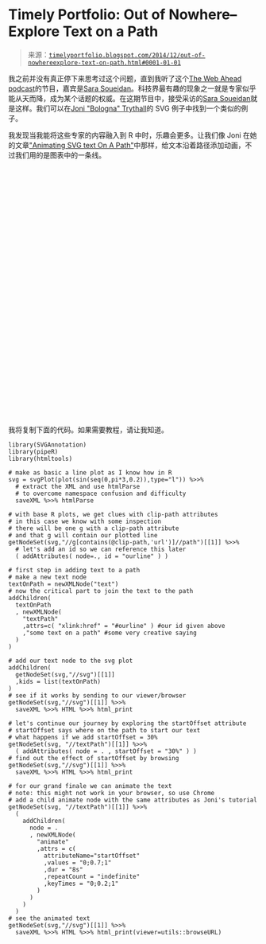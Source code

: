 <!--yml

分类：未分类

日期：2024-05-18 14:50:18

-->

# Timely Portfolio: Out of Nowhere–Explore Text on a Path

> 来源：[`timelyportfolio.blogspot.com/2014/12/out-of-nowhereexplore-text-on-path.html#0001-01-01`](http://timelyportfolio.blogspot.com/2014/12/out-of-nowhereexplore-text-on-path.html#0001-01-01)

我之前并没有真正停下来思考过这个问题，直到我听了这个[The Web Ahead podcast](http://5by5.tv/webahead/81)的节目，嘉宾是[Sara Soueidan](http://sarasoueidan.com)。科技界最有趣的现象之一就是专家似乎能从天而降，成为某个话题的权威。在这期节目中，接受采访的[Sara Soueidan](http://sarasoueidan.com)就是这样。我们可以在[Joni "Bologna" Trythall](http://jonibologna.com/portfolio/)的 SVG 例子中找到一个类似的例子。

我发现当我能将这些专家的内容融入到 R 中时，乐趣会更多。让我们像 Joni 在她的文章["Animating SVG text On A Path"](http://jonibologna.com/svg-text-along-a-path/)中那样，给文本沿着路径添加动画，不过我们用的是图表中的一条线。

<svg xmlns="http://www.w3.org/2000/svg" xmlns:xlink="http://www.w3.org/1999/xlink" viewBox="0 0 432 432" version="1.1"><text><textpath xlink:href="#ourline" startOffset="0.955991">some text on a path</textpath></text></svg>

我将复制下面的代码。如果需要教程，请让我知道。

````
library(SVGAnnotation)
library(pipeR)
library(htmltools)

# make as basic a line plot as I know how in R
svg = svgPlot(plot(sin(seq(0,pi*3,0.2)),type="l")) %>>%
  # extract the XML and use htmlParse
  # to overcome namespace confusion and difficulty
  saveXML %>>% htmlParse

# with base R plots, we get clues with clip-path attributes
# in this case we know with some inspection
# there will be one g with a clip-path attribute
# and that g will contain our plotted line
getNodeSet(svg,"//g[contains(@clip-path,'url')]//path")[[1]] %>>%
  # let's add an id so we can reference this later
  ( addAttributes( node=., id = "ourline" ) )

# first step in adding text to a path
# make a new text node
textOnPath = newXMLNode("text")
# now the critical part to join the text to the path
addChildren(
  textOnPath
  , newXMLNode(
    "textPath"
    ,attrs=c( "xlink:href" = "#ourline" ) #our id given above
    ,"some text on a path" #some very creative saying
  )
)

# add our text node to the svg plot
addChildren(
  getNodeSet(svg,"//svg")[[1]]
  ,kids = list(textOnPath)
)
# see if it works by sending to our viewer/browser
getNodeSet(svg,"//svg")[[1]] %>>%
  saveXML %>>% HTML %>>% html_print

# let's continue our journey by exploring the startOffset attribute
# startOffset says where on the path to start our text
# what happens if we add startOffset = 30%
getNodeSet(svg, "//textPath")[[1]] %>>%
  ( addAttributes( node = . , startOffset = "30%" ) )
# find out the effect of startOffset by browsing
getNodeSet(svg,"//svg")[[1]] %>>%
  saveXML %>>% HTML %>>% html_print

# for our grand finale we can animate the text
# note: this might not work in your browser, so use Chrome
# add a child animate node with the same attributes as Joni's tutorial
getNodeSet(svg, "//textPath")[[1]] %>>%
  (
    addChildren(
      node = .
      , newXMLNode(
        "animate"
        ,attrs = c(
          attributeName="startOffset"
          ,values = "0;0.7;1"
          ,dur = "8s"
          ,repeatCount = "indefinite"
          ,keyTimes = "0;0.2;1"
        )
      )
    )
  )
# see the animated text
getNodeSet(svg,"//svg")[[1]] %>>%
  saveXML %>>% HTML %>>% html_print(viewer=utils::browseURL)

````

